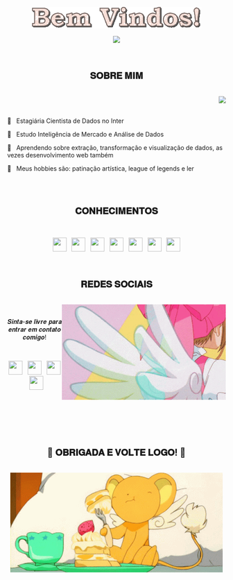 
<tittle>
  <p align="center">
    <a>
      <img src="https://raw.githubusercontent.com/GioLys/GioLys/main/text%20(2).gif" />
    </a>
    <br />
    
  </p>
  <p align="center">
    <img src="https://media.tenor.com/bgnl10pR3xgAAAAi/pixel-art-cat.gif" />
  </p>
  
</tittle>

<body>
  <br />
  <h2 align="center">𝐒𝐎𝐁𝐑𝐄 𝐌𝐈𝐌</h2>
  <br />

  <div align="center">
    <img src="https://media.tenor.com/9yjyZOmuTKgAAAAi/smurf-cat.gif" align="right" />
  </div>
  <br />
  <br />
  <p align="left">
    🤍 &nbsp; Estagiária Cientista de Dados no Inter </p> 
  <p align="left">
    🤍 &nbsp; Estudo Inteligência de Mercado e Análise de Dados </p> 
  <p align="left">
    🤍 &nbsp; Aprendendo sobre extração, transformação e visualização de dados, as vezes desenvolvimento web também
  </p>
  <p align="left">
    🤍 &nbsp; Meus hobbies são: patinação artística, league of legends e ler </p>
  <br />
  <br />

  <h2 align="center">𝐂𝐎𝐍𝐇𝐄𝐂𝐈𝐌𝐄𝐍𝐓𝐎𝐒</h2>

  <br />

  <p align="center">
    <img
      height="32"
      width="32"
      src="https://cdn.simpleicons.org/HTML5/FFABDE"
    />
    &nbsp;
    <img
      height="32"
      width="32"
      src="https://cdn.simpleicons.org/css3/FFACC7"
    />
    &nbsp;
    <img
      height="32"
      width="32"
      src="https://cdn.simpleicons.org/AdobePhotoshop/FFB5A8"         
    />
    &nbsp;
    <img
      height="32"
      width="32"
      src="https://cdn.simpleicons.org/Python/FFC78A"
    />
    &nbsp;
    <img
      height="32"
      width="32"
      src="https://cdn.simpleicons.org/VisualStudioCode/FFDE73"
    />
    &nbsp;
    <img
      height="32"
      width="32"
      src="https://cdn.simpleicons.org/JavaScript/F9F871"
    />
    &nbsp;
    <img
      height="32"
      width="32"
      src="https://cdn.simpleicons.org/microsoftsqlserver/9cf8e4"
    />
  </p>

  <br />

  <h2 align="center">𝐑𝐄𝐃𝐄𝐒 𝐒𝐎𝐂𝐈𝐀𝐈𝐒</h2>

  <br />

  <div align="center">
    <img src="https://github.com/GioLys/GioLys/blob/main/sakura%20transi%C3%A7%C3%A3o.gif" align="right" />
  </div>

  <br />

  <p align="center">𝑺𝒊𝒏𝒕𝒂-𝒔𝒆 𝒍𝒊𝒗𝒓𝒆 𝒑𝒂𝒓𝒂 𝒆𝒏𝒕𝒓𝒂𝒓 𝒆𝒎 𝒄𝒐𝒏𝒕𝒂𝒕𝒐 𝒄𝒐𝒎𝒊𝒈𝒐!</p>

  <br />

  <p align="center">
    <a href="https://www.instagram.com/butterf_lys/" target="_blank"
      ><img
        height="32"
        width="32"
        src="https://cdn.simpleicons.org/Instagram/FFABDE"
    /></a>
    &nbsp;
    <a href="https://www.facebook.com/giovanna.lyss" target="_blank"
      ><img
        height="32"
        width="32"
        src="https://cdn.simpleicons.org/Facebook/DBC2FF"
    /></a>
    &nbsp;
    <a href="https://www.linkedin.com/in/giovanna-lys/" target="_blank"
      ><img
        height="32"
        width="32"
        src="https://cdn.simpleicons.org/LinkedIn/91DEFF"
    /></a>
    &nbsp;
    <a href="https://br.pinterest.com/giovanna2966/" target="_blank"
      ><img
        height="32"
        width="32"
        src="https://cdn.simpleicons.org/Pinterest/00F6FF"
    /></a>
  </p>

  <br />
  <br />
  <br />
  <br />
  <br />

  <h2 align="center">💖 𝐎𝐁𝐑𝐈𝐆𝐀𝐃𝐀 𝐄 𝐕𝐎𝐋𝐓𝐄 𝐋𝐎𝐆𝐎! 💖</h2>

  <br />

  <div align="center">
    <img src="https://github.com/GioLys/GioLys/blob/main/kero%20chan.gif" />
  </div>
</body>

